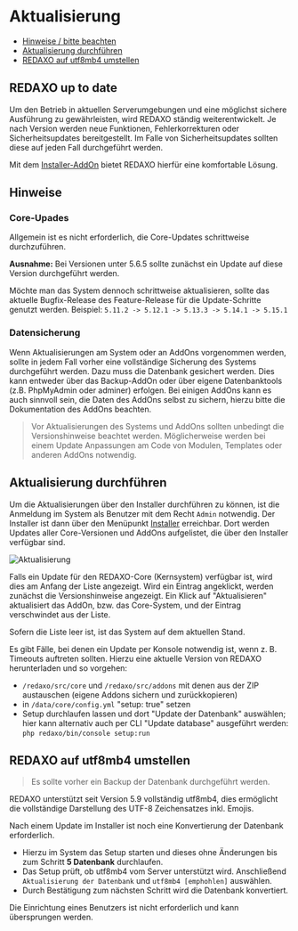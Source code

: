 # Aktualisierung

* [Hinweise / bitte beachten](#hinweise)
* [Aktualisierung durchführen](#aktualisierung)
* [REDAXO auf utf8mb4 umstellen](#utf8mb4)

<a name="hinweise"></a>

## REDAXO up to date

Um den Betrieb in aktuellen Serverumgebungen und eine möglichst sichere Ausführung zu gewährleisten, wird REDAXO ständig weiterentwickelt. Je nach Version werden neue Funktionen, Fehlerkorrekturen oder Sicherheitsupdates bereitgestellt. Im Falle von Sicherheitsupdates sollten diese auf jeden Fall durchgeführt werden.

Mit dem [Installer-AddOn](/{{path}}/{{version}}/installer) bietet REDAXO hierfür eine komfortable Lösung.

## Hinweise

### Core-Upades

Allgemein ist es nicht erforderlich, die Core-Updates schrittweise durchzuführen. 

**Ausnahme:** 
Bei Versionen unter 5.6.5 sollte zunächst ein Update auf diese Version durchgeführt werden. 

Möchte man das System dennoch schrittweise aktualisieren, sollte das aktuelle Bugfix-Release des Feature-Release für die Update-Schritte genutzt werden. 
Beispiel: `5.11.2 -> 5.12.1 -> 5.13.3 -> 5.14.1 -> 5.15.1` 


### Datensicherung

Wenn Aktualisierungen am System oder an AddOns vorgenommen werden, sollte in jedem Fall vorher eine vollständige Sicherung des Systems durchgeführt werden. Dazu muss die Datenbank gesichert werden. Dies kann entweder über das Backup-AddOn oder über eigene Datenbanktools (z.B. PhpMyAdmin oder adminer) erfolgen. Bei einigen AddOns kann es auch sinnvoll sein, die Daten des AddOns selbst zu sichern, hierzu bitte die Dokumentation des AddOns beachten.

>Vor Aktualisierungen des Systems und AddOns sollten unbedingt die Versionshinweise beachtet werden. Möglicherweise werden bei einem Update Anpassungen am Code von Modulen, Templates oder anderen AddOns notwendig.



<a name="aktualisierung"></a>

## Aktualisierung durchführen

Um die Aktualisierungen über den Installer durchführen zu können, ist die Anmeldung im System als Benutzer mit dem Recht `Admin` notwendig. Der Installer ist dann über den Menüpunkt [Installer](/{{path}}/{{version}}/installer) erreichbar. Dort werden Updates aller Core-Versionen und AddOns aufgelistet, die über den Installer verfügbar sind.

![Aktualisierung](/assets/v.5.13.0-aktualisierung.png)

Falls ein Update für den REDAXO-Core (Kernsystem) verfügbar ist, wird dies am Anfang der Liste angezeigt. Wird ein Eintrag angeklickt, werden zunächst die Versionshinweise angezeigt. Ein Klick auf "Aktualisieren" aktualisiert das AddOn, bzw. das Core-System, und der Eintrag verschwindet aus der Liste.

Sofern die Liste leer ist, ist das System auf dem aktuellen Stand.

Es gibt Fälle, bei denen ein Update per Konsole notwendig ist, wenn z. B. Timeouts auftreten sollten. Hierzu eine aktuelle Version von REDAXO herunterladen und so vorgehen:

* `/redaxo/src/core` und `/redaxo/src/addons` mit denen aus der ZIP austauschen (eigene Addons sichern und zurückkopieren)
* in `/data/core/config.yml` "setup: true" setzen
* Setup durchlaufen lassen und dort "Update der Datenbank" auswählen; hier kann alternativ auch per CLI "Update database" ausgeführt werden:
`php redaxo/bin/console setup:run`

<a name="utf8mb4"></a>

## REDAXO auf utf8mb4 umstellen

> Es sollte vorher ein Backup der Datenbank durchgeführt werden.

REDAXO unterstützt seit Version 5.9 vollständig utf8mb4, dies ermöglicht die vollständige Darstellung des UTF-8 Zeichensatzes inkl. Emojis.

Nach einem Update im Installer ist noch eine Konvertierung der Datenbank erforderlich.

* Hierzu im System das Setup starten und dieses ohne Änderungen bis zum Schritt **5 Datenbank** durchlaufen.
* Das Setup prüft, ob utf8mb4 vom Server unterstützt wird. Anschließend `Aktualisierung der Datenbank` und `utf8mb4 [emphohlen]` auswählen.
* Durch Bestätigung zum nächsten Schritt wird die Datenbank konvertiert.

Die Einrichtung eines Benutzers ist nicht erforderlich und kann übersprungen werden.
